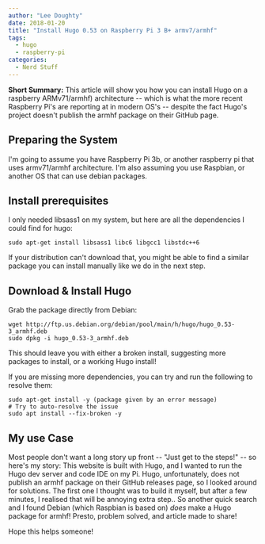 ```yaml
---
author: "Lee Doughty"
date: 2018-01-20
title: "Install Hugo 0.53 on Raspberry Pi 3 B+ armv7/armhf"
tags:
  - hugo
  - raspberry-pi
categories:
  - Nerd Stuff
---
```


**Short Summary:** This article will show you how you can install Hugo on a raspberry ARMv71/armhf) architecture -- which is what the more recent Raspberry Pi's are reporting at in modern OS's -- despite the fact Hugo's project doesn't publish the armhf package on their GitHub page.

<!--more-->

## Preparing the System
I'm going to assume you have Raspberry Pi 3b, or another raspberry pi that uses armv71/armhf architecture. I'm also assuming you use Raspbian, or another OS that can use debian packages.

## Install prerequisites
I only needed libsass1 on my system, but here are all the dependencies I could find for hugo:

```
sudo apt-get install libsass1 libc6 libgcc1 libstdc++6
```

If your distribution can't download that, you might be able to find a similar package you can install manually like we do in the next step.

## Download & Install Hugo
Grab the package directly from Debian:

```
wget http://ftp.us.debian.org/debian/pool/main/h/hugo/hugo_0.53-3_armhf.deb
sudo dpkg -i hugo_0.53-3_armhf.deb 
```

This should leave you with either a broken install, suggesting more packages to install, or a working Hugo install!

If you are missing more dependencies, you can try and run the following to resolve them:
```
sudo apt-get install -y (package given by an error message)
# Try to auto-resolve the issue
sudo apt install --fix-broken -y
```

## My use Case
Most people don't want a long story up front -- "Just get to the steps!" -- so here's my story: This website is built with Hugo, and I wanted to run the Hugo dev server and code IDE on my Pi. Hugo, unfortunately, does not publish an armhf package on their GitHub releases page, so I looked around for solutions. The first one I thought was to build it myself, but after a few minutes, I realised that will be annoying extra step.. So another quick search and I found Debian (which Raspbian is based on) _does_ make a Hugo package for armhf! Presto, problem solved, and article made to share!

Hope this helps someone!
